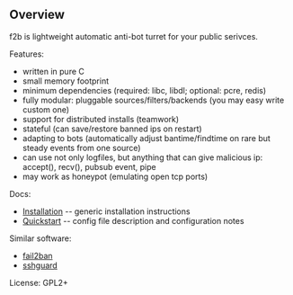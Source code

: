 Overview
--------

f2b is lightweight automatic anti-bot turret for your public serivces.

Features:

* written in pure C
* small memory footprint
* minimum dependencies (required: libc, libdl; optional: pcre, redis)
* fully modular: pluggable sources/filters/backends (you may easy write custom one)
* support for distributed installs (teamwork)
* stateful (can save/restore banned ips on restart)
* adapting to bots (automatically adjust bantime/findtime on rare but steady events from one source)
* can use not only logfiles, but anything that can give malicious ip: accept(), recv(), pubsub event, pipe
* may work as honeypot (emulating open tcp ports)

Docs:

* [Installation](docs/install.md) -- generic installation instructions
* [Quickstart](docs/configuration.md) -- config file description and configuration notes

Similar software:

* [fail2ban](http://www.fail2ban.org)
* [sshguard](http://sshguard.sourceforge.net)

License: GPL2+
